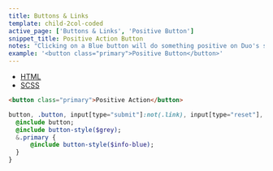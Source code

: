 ```yaml
---
title: Buttons & Links
template: child-2col-coded
active_page: ['Buttons & Links', 'Positive Button']
snippet_title: Positive Action Button
notes: "Clicking on a Blue button will do something positive on Duo's side. It will not take you to another page."
example: '<button class="primary">Positive Button</button>'
---
```


* [HTML](0)
* [SCSS](1)

```html
<button class="primary">Positive Action</button>
```
```sass
button, .button, input[type="submit"]:not(.link), input[type="reset"], input[type="button"] {
  @include button;
  @include button-style($grey);
  &.primary {
      @include button-style($info-blue);
  }
}
```
